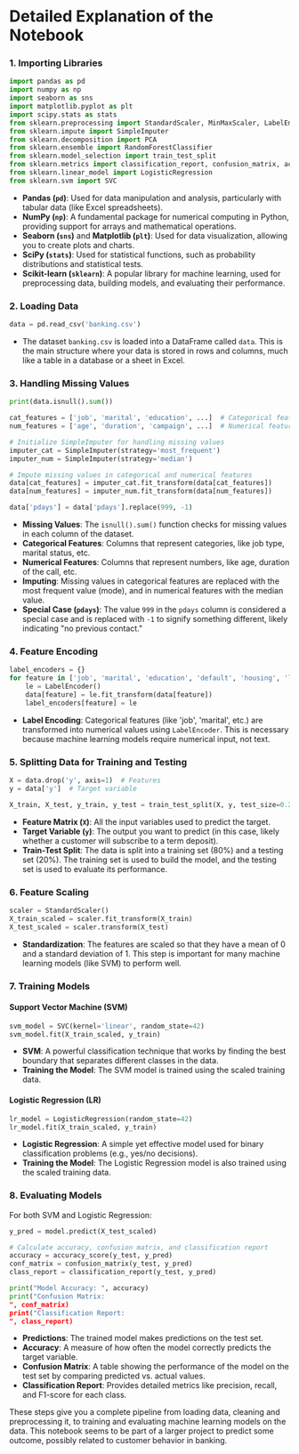 
# Detailed Explanation of the Notebook

### 1. **Importing Libraries**

```python
import pandas as pd
import numpy as np
import seaborn as sns
import matplotlib.pyplot as plt
import scipy.stats as stats
from sklearn.preprocessing import StandardScaler, MinMaxScaler, LabelEncoder, OneHotEncoder
from sklearn.impute import SimpleImputer
from sklearn.decomposition import PCA
from sklearn.ensemble import RandomForestClassifier
from sklearn.model_selection import train_test_split
from sklearn.metrics import classification_report, confusion_matrix, accuracy_score
from sklearn.linear_model import LogisticRegression
from sklearn.svm import SVC
```

- **Pandas (`pd`)**: Used for data manipulation and analysis, particularly with tabular data (like Excel spreadsheets).
- **NumPy (`np`)**: A fundamental package for numerical computing in Python, providing support for arrays and mathematical operations.
- **Seaborn (`sns`)** and **Matplotlib (`plt`)**: Used for data visualization, allowing you to create plots and charts.
- **SciPy (`stats`)**: Used for statistical functions, such as probability distributions and statistical tests.
- **Scikit-learn (`sklearn`)**: A popular library for machine learning, used for preprocessing data, building models, and evaluating their performance.

### 2. **Loading Data**

```python
data = pd.read_csv('banking.csv')
```

- The dataset `banking.csv` is loaded into a DataFrame called `data`. This is the main structure where your data is stored in rows and columns, much like a table in a database or a sheet in Excel.

### 3. **Handling Missing Values**

```python
print(data.isnull().sum())

cat_features = ['job', 'marital', 'education', ...]  # Categorical features
num_features = ['age', 'duration', 'campaign', ...]  # Numerical features

# Initialize SimpleImputer for handling missing values
imputer_cat = SimpleImputer(strategy='most_frequent')
imputer_num = SimpleImputer(strategy='median')

# Impute missing values in categorical and numerical features
data[cat_features] = imputer_cat.fit_transform(data[cat_features])
data[num_features] = imputer_num.fit_transform(data[num_features])

data['pdays'] = data['pdays'].replace(999, -1)
```

- **Missing Values**: The `isnull().sum()` function checks for missing values in each column of the dataset.
- **Categorical Features**: Columns that represent categories, like job type, marital status, etc.
- **Numerical Features**: Columns that represent numbers, like age, duration of the call, etc.
- **Imputing**: Missing values in categorical features are replaced with the most frequent value (mode), and in numerical features with the median value.
- **Special Case (`pdays`)**: The value `999` in the `pdays` column is considered a special case and is replaced with `-1` to signify something different, likely indicating "no previous contact."

### 4. **Feature Encoding**

```python
label_encoders = {}
for feature in ['job', 'marital', 'education', 'default', 'housing', 'loan', 'contact', 'month', 'day_of_week', 'poutcome']:
    le = LabelEncoder()
    data[feature] = le.fit_transform(data[feature])
    label_encoders[feature] = le
```

- **Label Encoding**: Categorical features (like 'job', 'marital', etc.) are transformed into numerical values using `LabelEncoder`. This is necessary because machine learning models require numerical input, not text.

### 5. **Splitting Data for Training and Testing**

```python
X = data.drop('y', axis=1)  # Features
y = data['y']  # Target variable

X_train, X_test, y_train, y_test = train_test_split(X, y, test_size=0.2, random_state=42)
```

- **Feature Matrix (`X`)**: All the input variables used to predict the target.
- **Target Variable (`y`)**: The output you want to predict (in this case, likely whether a customer will subscribe to a term deposit).
- **Train-Test Split**: The data is split into a training set (80%) and a testing set (20%). The training set is used to build the model, and the testing set is used to evaluate its performance.

### 6. **Feature Scaling**

```python
scaler = StandardScaler()
X_train_scaled = scaler.fit_transform(X_train)
X_test_scaled = scaler.transform(X_test)
```

- **Standardization**: The features are scaled so that they have a mean of 0 and a standard deviation of 1. This step is important for many machine learning models (like SVM) to perform well.

### 7. **Training Models**

#### Support Vector Machine (SVM)

```python
svm_model = SVC(kernel='linear', random_state=42)
svm_model.fit(X_train_scaled, y_train)
```

- **SVM**: A powerful classification technique that works by finding the best boundary that separates different classes in the data.
- **Training the Model**: The SVM model is trained using the scaled training data.

#### Logistic Regression (LR)

```python
lr_model = LogisticRegression(random_state=42)
lr_model.fit(X_train_scaled, y_train)
```

- **Logistic Regression**: A simple yet effective model used for binary classification problems (e.g., yes/no decisions).
- **Training the Model**: The Logistic Regression model is also trained using the scaled training data.

### 8. **Evaluating Models**

For both SVM and Logistic Regression:

```python
y_pred = model.predict(X_test_scaled)

# Calculate accuracy, confusion matrix, and classification report
accuracy = accuracy_score(y_test, y_pred)
conf_matrix = confusion_matrix(y_test, y_pred)
class_report = classification_report(y_test, y_pred)

print("Model Accuracy: ", accuracy)
print("Confusion Matrix:
", conf_matrix)
print("Classification Report:
", class_report)
```

- **Predictions**: The trained model makes predictions on the test set.
- **Accuracy**: A measure of how often the model correctly predicts the target variable.
- **Confusion Matrix**: A table showing the performance of the model on the test set by comparing predicted vs. actual values.
- **Classification Report**: Provides detailed metrics like precision, recall, and F1-score for each class.

These steps give you a complete pipeline from loading data, cleaning and preprocessing it, to training and evaluating machine learning models on the data. This notebook seems to be part of a larger project to predict some outcome, possibly related to customer behavior in banking.
